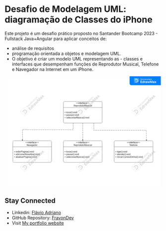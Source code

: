 # Desafio de Modelagem UML: diagramação de Classes do iPhone

Este projeto é um desafio prático proposto no Santander Bootcamp 2023 - Fullstack Java+Angular
para aplicar conceitos de:

- análise de requisitos
- programação orientada a objetos e modelagem UML.
- O objetivo é criar um modelo UML representando as - classes e interfaces que desempenham funções de Reprodutor Musical, Telefone e Navegador na Internet em um iPhone.

![image](./uml.jpg)

## Stay Connected

- Linkedin: [Flávio Adriano](https://www.linkedin.com/in/flavioadriano/)
- GitHub Repository: [FravonDev](https://github.com/FravonDev)
- Visit [My portfolio website](https://fravondev.vercel.app)
